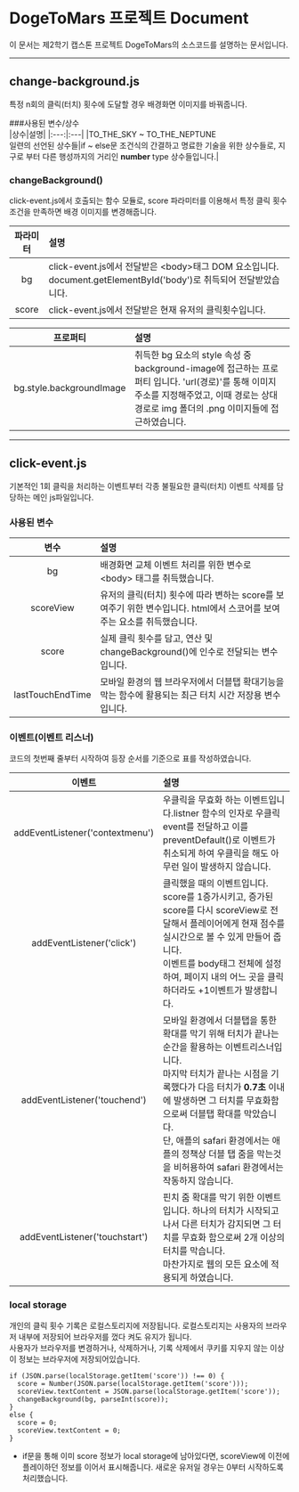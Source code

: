 # DogeToMars 프로젝트 Document
이 문서는 제2학기 캡스톤 프로젝트 DogeToMars의 소스코드를 설명하는 문서입니다.

---
## change-background.js
특정 n회의 클릭(터치) 횟수에 도달할 경우 배경화면 이미지를 바꿔줍니다.

###사용된 변수/상수 <br>
|상수|설명|
|:---:|:---|
|TO_THE_SKY ~ TO_THE_NEPTUNE<br>일련의 선언된 상수들|if ~ else문 조건식의 간결하고 명료한 기술을 위한 상수들로, 지구로 부터 다른 행성까지의 거리인 **number** type 상수들입니다.|

### changeBackground()
click-event.js에서 호출되는 함수 모듈로, score 파라미터를 이용해서 특정 클릭 횟수 조건을 만족하면 배경 이미지를 변경해줍니다.

|파라미터|설명|
|:---:|:---|
|bg|click-event.js에서 전달받은 \<body\>태그 DOM 요소입니다. document.getElementById('body')로 취득되어 전달받았습니다.|
|score|click-event.js에서 전달받은 현재 유저의 클릭횟수입니다.|

|프로퍼티|설명|
|:---:|:---|
|bg.style.backgroundImage|취득한 bg 요소의 style 속성 중 background-image에 접근하는 프로퍼티 입니다. 'url(경로)'를 통해 이미지 주소를 지정해주었고, 이때 경로는 상대경로로 img 폴더의 .png 이미지들에 접근하였습니다.|

---
## click-event.js
기본적인 1회 클릭을 처리하는 이벤트부터 각종 불필요한 클릭(터치) 이벤트 삭제를 담당하는 메인 js파일입니다.

### 사용된 변수
|변수|설명|
|:---:|:---|
|bg|배경화면 교체 이벤트 처리를 위한 변수로 \<body\> 태그를 취득했습니다.|
|scoreView|유저의 클릭(터치) 횟수에 따라 변하는 score를 보여주기 위한 변수입니다. html에서 스코어를 보여주는 요소를 취득했습니다.|
|score|실제 클릭 횟수를 담고, 연산 및 changeBackground()에 인수로 전달되는 변수입니다.|
|lastTouchEndTime|모바일 환경의 웹 브라우저에서 더블탭 확대기능을 막는 함수에 활용되는 최근 터치 시간 저장용 변수입니다.|

### 이벤트(이벤트 리스너)
코드의 첫번째 줄부터 시작하여 등장 순서를 기준으로 표를 작성하였습니다.

|이벤트|설명|
|:---:|:---|
|addEventListener('contextmenu')|우클릭을 무효화 하는 이벤트입니다.listner 함수의 인자로 우클릭 event를 전달하고 이를 preventDefault()로 이벤트가 취소되게 하여 우클릭을 해도 아무런 일이 발생하지 않습니다.|
|addEventListener('click')|클릭했을 때의 이벤트입니다. score를 1증가시키고, 증가된 score를 다시 scoreView로 전달해서 플레이어에게 현재 점수를 실시간으로 볼 수 있게 만들어 줍니다.<br>이벤트를 body태그 전체에 설정하여, 페이지 내의 어느 곳을 클릭하더라도 +1이벤트가 발생합니다.|
|addEventListener('touchend')|모바일 환경에서 더블탭을 통한 확대를 막기 위해 터치가 끝나는 순간을 활용하는 이벤트리스너입니다.<br> 마지막 터치가 끝나는 시점을 기록했다가 다음 터치가 **0.7초** 이내에 발생하면 그 터치를 무효화함으로써 더블탭 확대를 막았습니다.<br>단, 애플의 safari 환경에서는 애플의 정책상 더블 탭 줌을 막는것을 비허용하여 safari 환경에서는 작동하지 않습니다.|
|addEventListener('touchstart')|핀치 줌 확대를 막기 위한 이벤트입니다. 하나의 터치가 시작되고나서 다른 터치가 감지되면 그 터치를 무효화 함으로써 2개 이상의 터치를 막습니다.<br>마찬가지로 웹의 모든 요소에 적용되게 하였습니다.|

### local storage
개인의 클릭 횟수 기록은 로컬스토리지에 저장됩니다. 로컬스토리지는 사용자의 브라우저 내부에 저장되어 브라우저를 껐다 켜도 유지가 됩니다.<br>
사용자가 브라우저를 변경하거나, 삭제하거나, 기록 삭제에서 쿠키를 지우지 않는 이상 이 정보는 브라우저에 저장되어있습니다.<br>

```
if (JSON.parse(localStorage.getItem('score')) !== 0) {
  score = Number(JSON.parse(localStorage.getItem('score')));
  scoreView.textContent = JSON.parse(localStorage.getItem('score'));
  changeBackground(bg, parseInt(score));
}
else {
  score = 0;
  scoreView.textContent = 0;
}
```
- if문을 통해 이미 score 정보가 local storage에 남아있다면, scoreView에 이전에 플레이하던 정보를 이어서 표시해줍니다.
새로운 유저일 경우는 0부터 시작하도록 처리했습니다.